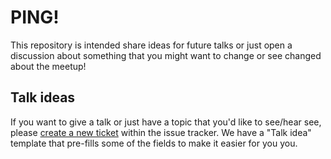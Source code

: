 # PING!

This repository is intended share ideas for future talks or just open a
discussion about something that you might want to change or see changed about
the meetup!

## Talk ideas

If you want to give a talk or just have a topic that you'd like to see/hear
see, please [create a new
ticket](https://github.com/gograz/ping/issues/new/choose) within the issue
tracker. We have a "Talk idea" template that pre-fills some of the fields to
make it easier for you you.
